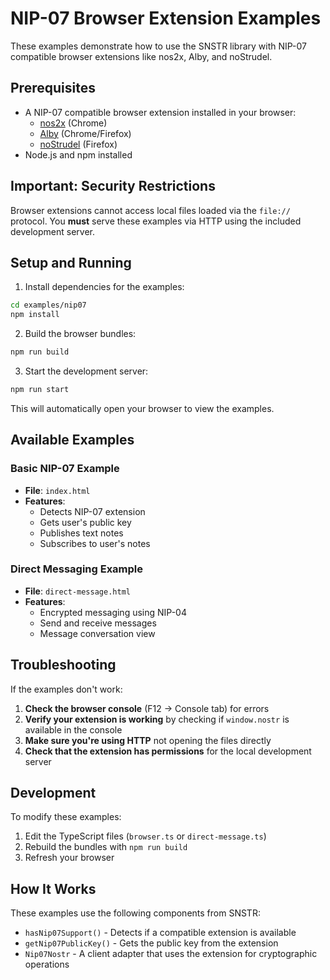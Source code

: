 # NIP-07 Browser Extension Examples

These examples demonstrate how to use the SNSTR library with NIP-07 compatible browser extensions like nos2x, Alby, and noStrudel.

## Prerequisites

- A NIP-07 compatible browser extension installed in your browser:
  - [nos2x](https://chrome.google.com/webstore/detail/nos2x/kpgefcfmnafjgpblomihpgmejjdanjjp) (Chrome)
  - [Alby](https://getalby.com/) (Chrome/Firefox)
  - [noStrudel](https://addons.mozilla.org/en-US/firefox/addon/nostrudel/) (Firefox)
- Node.js and npm installed

## Important: Security Restrictions

Browser extensions cannot access local files loaded via the `file://` protocol. You **must** serve these examples via HTTP using the included development server.

## Setup and Running

1. Install dependencies for the examples:

```bash
cd examples/nip07
npm install
```

2. Build the browser bundles:

```bash
npm run build
```

3. Start the development server:

```bash
npm run start
```

This will automatically open your browser to view the examples.

## Available Examples

### Basic NIP-07 Example

- **File**: `index.html`
- **Features**: 
  - Detects NIP-07 extension
  - Gets user's public key
  - Publishes text notes
  - Subscribes to user's notes

### Direct Messaging Example

- **File**: `direct-message.html`
- **Features**:
  - Encrypted messaging using NIP-04
  - Send and receive messages
  - Message conversation view

## Troubleshooting

If the examples don't work:

1. **Check the browser console** (F12 → Console tab) for errors
2. **Verify your extension is working** by checking if `window.nostr` is available in the console
3. **Make sure you're using HTTP** not opening the files directly
4. **Check that the extension has permissions** for the local development server

## Development

To modify these examples:

1. Edit the TypeScript files (`browser.ts` or `direct-message.ts`)
2. Rebuild the bundles with `npm run build`
3. Refresh your browser

## How It Works

These examples use the following components from SNSTR:

- `hasNip07Support()` - Detects if a compatible extension is available
- `getNip07PublicKey()` - Gets the public key from the extension
- `Nip07Nostr` - A client adapter that uses the extension for cryptographic operations 